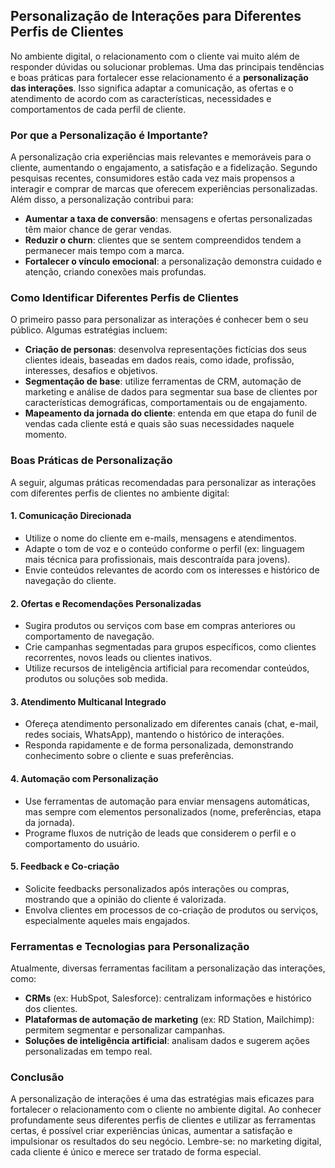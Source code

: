 
## Personalização de Interações para Diferentes Perfis de Clientes

No ambiente digital, o relacionamento com o cliente vai muito além de responder dúvidas ou solucionar problemas. Uma das principais tendências e boas práticas para fortalecer esse relacionamento é a **personalização das interações**. Isso significa adaptar a comunicação, as ofertas e o atendimento de acordo com as características, necessidades e comportamentos de cada perfil de cliente.

### Por que a Personalização é Importante?

A personalização cria experiências mais relevantes e memoráveis para o cliente, aumentando o engajamento, a satisfação e a fidelização. Segundo pesquisas recentes, consumidores estão cada vez mais propensos a interagir e comprar de marcas que oferecem experiências personalizadas. Além disso, a personalização contribui para:

- **Aumentar a taxa de conversão**: mensagens e ofertas personalizadas têm maior chance de gerar vendas.
- **Reduzir o churn**: clientes que se sentem compreendidos tendem a permanecer mais tempo com a marca.
- **Fortalecer o vínculo emocional**: a personalização demonstra cuidado e atenção, criando conexões mais profundas.

### Como Identificar Diferentes Perfis de Clientes

O primeiro passo para personalizar as interações é conhecer bem o seu público. Algumas estratégias incluem:

- **Criação de personas**: desenvolva representações fictícias dos seus clientes ideais, baseadas em dados reais, como idade, profissão, interesses, desafios e objetivos.
- **Segmentação de base**: utilize ferramentas de CRM, automação de marketing e análise de dados para segmentar sua base de clientes por características demográficas, comportamentais ou de engajamento.
- **Mapeamento da jornada do cliente**: entenda em que etapa do funil de vendas cada cliente está e quais são suas necessidades naquele momento.

### Boas Práticas de Personalização

A seguir, algumas práticas recomendadas para personalizar as interações com diferentes perfis de clientes no ambiente digital:

#### 1. **Comunicação Direcionada**

- Utilize o nome do cliente em e-mails, mensagens e atendimentos.
- Adapte o tom de voz e o conteúdo conforme o perfil (ex: linguagem mais técnica para profissionais, mais descontraída para jovens).
- Envie conteúdos relevantes de acordo com os interesses e histórico de navegação do cliente.

#### 2. **Ofertas e Recomendações Personalizadas**

- Sugira produtos ou serviços com base em compras anteriores ou comportamento de navegação.
- Crie campanhas segmentadas para grupos específicos, como clientes recorrentes, novos leads ou clientes inativos.
- Utilize recursos de inteligência artificial para recomendar conteúdos, produtos ou soluções sob medida.

#### 3. **Atendimento Multicanal Integrado**

- Ofereça atendimento personalizado em diferentes canais (chat, e-mail, redes sociais, WhatsApp), mantendo o histórico de interações.
- Responda rapidamente e de forma personalizada, demonstrando conhecimento sobre o cliente e suas preferências.

#### 4. **Automação com Personalização**

- Use ferramentas de automação para enviar mensagens automáticas, mas sempre com elementos personalizados (nome, preferências, etapa da jornada).
- Programe fluxos de nutrição de leads que considerem o perfil e o comportamento do usuário.

#### 5. **Feedback e Co-criação**

- Solicite feedbacks personalizados após interações ou compras, mostrando que a opinião do cliente é valorizada.
- Envolva clientes em processos de co-criação de produtos ou serviços, especialmente aqueles mais engajados.

### Ferramentas e Tecnologias para Personalização

Atualmente, diversas ferramentas facilitam a personalização das interações, como:

- **CRMs** (ex: HubSpot, Salesforce): centralizam informações e histórico dos clientes.
- **Plataformas de automação de marketing** (ex: RD Station, Mailchimp): permitem segmentar e personalizar campanhas.
- **Soluções de inteligência artificial**: analisam dados e sugerem ações personalizadas em tempo real.

### Conclusão

A personalização de interações é uma das estratégias mais eficazes para fortalecer o relacionamento com o cliente no ambiente digital. Ao conhecer profundamente seus diferentes perfis de clientes e utilizar as ferramentas certas, é possível criar experiências únicas, aumentar a satisfação e impulsionar os resultados do seu negócio. Lembre-se: no marketing digital, cada cliente é único e merece ser tratado de forma especial.
```
